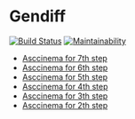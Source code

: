 # Gendiff

[![Build Status](https://travis-ci.org/andr-off/backend-project-lvl2.svg?branch=master)](https://travis-ci.org/andr-off/backend-project-lvl2)
[![Maintainability](https://api.codeclimate.com/v1/badges/3b8771632cda911517e4/maintainability)](https://codeclimate.com/github/andr-off/backend-project-lvl2/maintainability)

* [Asccinema for 7th step](https://asciinema.org/a/tIJ4YwJQiRmk2g3LMjovcQU75)
* [Asccinema for 6th step](https://asciinema.org/a/9DGk0p0nGiJAJDvezSaAHHSe3)
* [Asccinema for 5th step](https://asciinema.org/a/6IctH2g3VrtMiOLv0wokLoDj4)
* [Asccinema for 4th step](https://asciinema.org/a/nkNeSU9818pzTkBfZZ7DGXiD9)
* [Asccinema for 3th step](https://asciinema.org/a/Kz1Y317uIeNqFAwsD1AYEmijQ)
* [Asccinema for 2th step](https://asciinema.org/a/jMUPy0nGWNS2VhjdgbYvLWExB)
